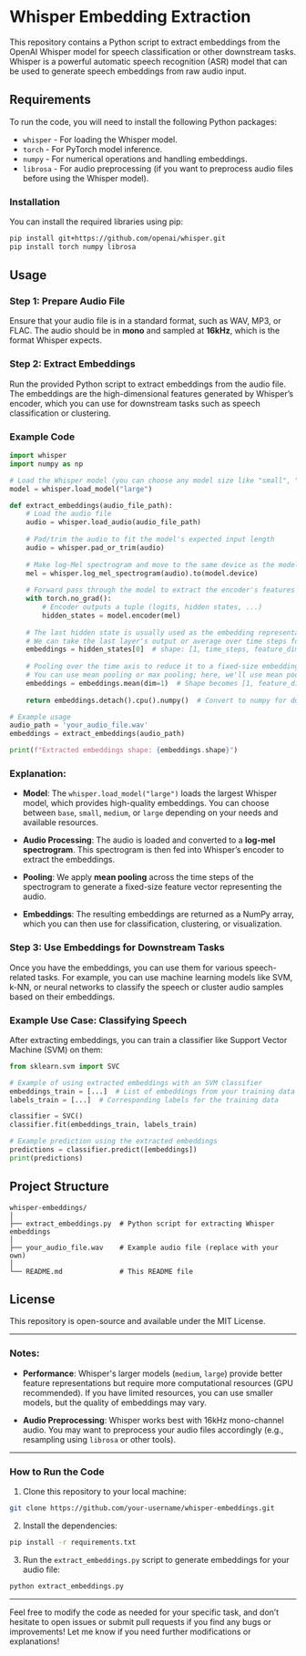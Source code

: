 # Whisper Embedding Extraction

This repository contains a Python script to extract embeddings from the OpenAI Whisper model for speech classification or other downstream tasks. Whisper is a powerful automatic speech recognition (ASR) model that can be used to generate speech embeddings from raw audio input.

## Requirements

To run the code, you will need to install the following Python packages:

- `whisper` - For loading the Whisper model.
- `torch` - For PyTorch model inference.
- `numpy` - For numerical operations and handling embeddings.
- `librosa` - For audio preprocessing (if you want to preprocess audio files before using the Whisper model).

### Installation

You can install the required libraries using pip:

```bash
pip install git+https://github.com/openai/whisper.git
pip install torch numpy librosa
```

## Usage

### Step 1: Prepare Audio File

Ensure that your audio file is in a standard format, such as WAV, MP3, or FLAC. The audio should be in **mono** and sampled at **16kHz**, which is the format Whisper expects.

### Step 2: Extract Embeddings

Run the provided Python script to extract embeddings from the audio file. The embeddings are the high-dimensional features generated by Whisper’s encoder, which you can use for downstream tasks such as speech classification or clustering.

### Example Code

```python
import whisper
import numpy as np

# Load the Whisper model (you can choose any model size like "small", "medium", "large")
model = whisper.load_model("large")

def extract_embeddings(audio_file_path):
    # Load the audio file
    audio = whisper.load_audio(audio_file_path)
    
    # Pad/trim the audio to fit the model's expected input length
    audio = whisper.pad_or_trim(audio)
    
    # Make log-Mel spectrogram and move to the same device as the model
    mel = whisper.log_mel_spectrogram(audio).to(model.device)
    
    # Forward pass through the model to extract the encoder's features (embeddings)
    with torch.no_grad():
        # Encoder outputs a tuple (logits, hidden states, ...)
        hidden_states = model.encoder(mel)
        
    # The last hidden state is usually used as the embedding representation
    # We can take the last layer's output or average over time steps for pooling
    embeddings = hidden_states[0]  # shape: [1, time_steps, feature_dim]
    
    # Pooling over the time axis to reduce it to a fixed-size embedding
    # You can use mean pooling or max pooling; here, we'll use mean pooling
    embeddings = embeddings.mean(dim=1)  # Shape becomes [1, feature_dim]
    
    return embeddings.detach().cpu().numpy()  # Convert to numpy for downstream use

# Example usage
audio_path = 'your_audio_file.wav'
embeddings = extract_embeddings(audio_path)

print(f"Extracted embeddings shape: {embeddings.shape}")
```

### Explanation:

- **Model**: The `whisper.load_model("large")` loads the largest Whisper model, which provides high-quality embeddings. You can choose between `base`, `small`, `medium`, or `large` depending on your needs and available resources.
  
- **Audio Processing**: The audio is loaded and converted to a **log-mel spectrogram**. This spectrogram is then fed into Whisper’s encoder to extract the embeddings.

- **Pooling**: We apply **mean pooling** across the time steps of the spectrogram to generate a fixed-size feature vector representing the audio.

- **Embeddings**: The resulting embeddings are returned as a NumPy array, which you can then use for classification, clustering, or visualization.

### Step 3: Use Embeddings for Downstream Tasks

Once you have the embeddings, you can use them for various speech-related tasks. For example, you can use machine learning models like SVM, k-NN, or neural networks to classify the speech or cluster audio samples based on their embeddings.

### Example Use Case: Classifying Speech

After extracting embeddings, you can train a classifier like Support Vector Machine (SVM) on them:

```python
from sklearn.svm import SVC

# Example of using extracted embeddings with an SVM classifier
embeddings_train = [...]  # List of embeddings from your training data
labels_train = [...]  # Corresponding labels for the training data

classifier = SVC()
classifier.fit(embeddings_train, labels_train)

# Example prediction using the extracted embeddings
predictions = classifier.predict([embeddings])
print(predictions)
```

## Project Structure

```
whisper-embeddings/
│
├── extract_embeddings.py  # Python script for extracting Whisper embeddings
│
├── your_audio_file.wav    # Example audio file (replace with your own)
│
└── README.md              # This README file
```

## License

This repository is open-source and available under the MIT License.

---

### Notes:

- **Performance**: Whisper's larger models (`medium`, `large`) provide better feature representations but require more computational resources (GPU recommended). If you have limited resources, you can use smaller models, but the quality of embeddings may vary.
  
- **Audio Preprocessing**: Whisper works best with 16kHz mono-channel audio. You may want to preprocess your audio files accordingly (e.g., resampling using `librosa` or other tools).

---

### How to Run the Code

1. Clone this repository to your local machine:

```bash
git clone https://github.com/your-username/whisper-embeddings.git
```

2. Install the dependencies:

```bash
pip install -r requirements.txt
```

3. Run the `extract_embeddings.py` script to generate embeddings for your audio file:

```bash
python extract_embeddings.py
```

---
Feel free to modify the code as needed for your specific task, and don’t hesitate to open issues or submit pull requests if you find any bugs or improvements!
Let me know if you need further modifications or explanations!
